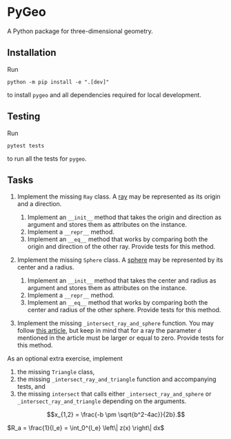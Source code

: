 

PyGeo
=====

A Python package for three-dimensional geometry.


Installation
------------

Run
```
python -m pip install -e ".[dev]"
```
to install `pygeo` and all dependencies required for local development.


Testing
-------

Run
```
pytest tests
```
to run all the tests for `pygeo`.


Tasks
-----

1. Implement the missing `Ray` class. A [ray](https://en.wikipedia.org/wiki/Line_(geometry)#Ray) may be represented as its origin and a direction.

   1. Implement an `__init__` method that takes the origin and direction as argument and stores them as attributes on the instance.
   1. Implement a `__repr__` method.
   1. Implement an `__eq__` method that works by comparing both the origin and direction of the other ray. Provide tests for this method.

1. Implement the missing `Sphere` class. A [sphere](https://en.wikipedia.org/wiki/Sphere) may be represented by its center and a radius.

   1. Implement an `__init__` method that takes the center and radius as argument and stores them as attributes on the instance.
   1. Implement a `__repr__` method.
   1. Implement an `__eq__` method that works by comparing both the center and radius of the other sphere. Provide tests for this method.

1. Implement the missing `_intersect_ray_and_sphere` function. You may follow [this article](https://en.wikipedia.org/wiki/Line%E2%80%93sphere_intersection), but keep in mind that for a ray the parameter `d` mentioned in the article must be larger or equal to zero. Provide tests for this method.

As an optional extra exercise, implement

1. the missing `Triangle` class,
1. the missing `_intersect_ray_and_triangle` function and accompanying tests, and
1. the missing `intersect` that calls either `_intersect_ray_and_sphere` or `_intersect_ray_and_triangle` depending on the arguments.



$$x_{1,2} = \frac{-b \pm \sqrt{b^2-4ac}}{2b}.$$

$R_a = \frac{1}{l_e} = \int_0^{l_e} \left\| z(x) \right\| dx$

















<script type="text/javascript" async
src="https://cdnjs.cloudflare.com/ajax/libs/mathjax/2.7.2/MathJax.js? 
config=TeX-MML-AM_CHTML"
</script>
